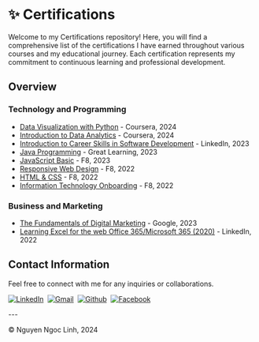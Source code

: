 # ✨ Certifications

Welcome to my Certifications repository! Here, you will find a comprehensive list of the certifications I have earned throughout various courses and my educational journey. Each certification represents my commitment to continuous learning and professional development.

## Overview

### Technology and Programming
- [Data Visualization with Python](certificates/data-visualization-with-python.pdf) - Coursera, 2024
- [Introduction to Data Analytics](certificates/introduction-to-data-analytics.pdf) - Coursera, 2024
- [Introduction to Career Skills in Software Development](certificates/introduction-to-career-skills-in-software-development.pdf) - LinkedIn, 2023
- [Java Programming](certificates/java-programming.pdf) - Great Learning, 2023
- [JavaScript Basic](certificates/javascript-basic.pdf) - F8, 2023
- [Responsive Web Design](certificates/responsive-web-design.pdf) - F8, 2022
- [HTML & CSS](certificates/html-and-css.pdf) - F8, 2022
- [Information Technology Onboarding](certificates/information-technology-onboarding.pdf) - F8, 2022

### Business and Marketing
- [The Fundamentals of Digital Marketing](certificates/the-fundamentals-of-digital-marketing.pdf) - Google, 2023
- [Learning Excel for the web Office 365/Microsoft 365 (2020)](certificates/learning-excel-for-the-web-office-365-microsoft-365-2020.pdf) - LinkedIn, 2022

## Contact Information

Feel free to connect with me for any inquiries or collaborations.


<p>
  <a href="https://www.linkedin.com/in/linhin/"><img src="https://img.shields.io/badge/Linkedin-0A66C2?style=for-the-badge&logo=linkedin" alt="LinkedIn" /></a>&nbsp;
  <a href="mailto:ngoclinh.workcontact@gmail.com"><img src="https://img.shields.io/badge/Gmail-EA4335?style=for-the-badge&logo=gmail&logoColor=white" alt="Gmail"/></a>&nbsp;
  <a href="https://github.com/liniio"><img src="https://img.shields.io/badge/Github-181717?style=for-the-badge&logo=github" alt="Github"/></a>&nbsp;
  <a href="https://www.facebook.com/liz.profile"><img src="https://img.shields.io/badge/Facebook-0866FF?style=for-the-badge&logo=facebook" alt="Facebook"/></a>&nbsp;
</p>
---

© Nguyen Ngoc Linh, 2024

